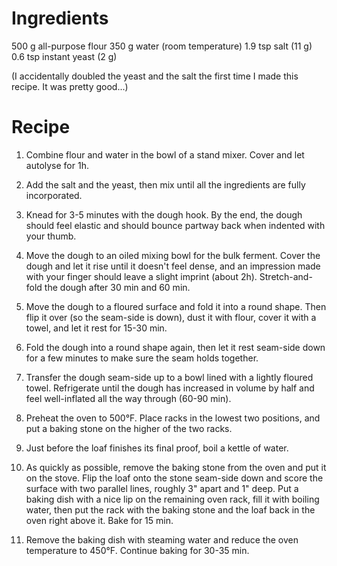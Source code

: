 Ingredients
===========
500 g all-purpose flour
350 g water (room temperature)
1.9 tsp salt (11 g)
0.6 tsp instant yeast (2 g)

(I accidentally doubled the yeast and the salt the first time I made this 
recipe.  It was pretty good...)

Recipe
======
1. Combine flour and water in the bowl of a stand mixer.  Cover and let 
   autolyse for 1h.

2. Add the salt and the yeast, then mix until all the ingredients are fully 
   incorporated.

3. Knead for 3-5 minutes with the dough hook.  By the end, the dough should 
   feel elastic and should bounce partway back when indented with your thumb.

4. Move the dough to an oiled mixing bowl for the bulk ferment.  Cover the 
   dough and let it rise until it doesn't feel dense, and an impression made 
   with your finger should leave a slight imprint (about 2h).  Stretch-and- 
   fold the dough after 30 min and 60 min.

5. Move the dough to a floured surface and fold it into a round shape.  Then 
   flip it over (so the seam-side is down), dust it with flour, cover it with a 
   towel, and let it rest for 15-30 min.

6. Fold the dough into a round shape again, then let it rest seam-side down for 
   a few minutes to make sure the seam holds together.

8. Transfer the dough seam-side up to a bowl lined with a lightly floured 
   towel.  Refrigerate until the dough has increased in volume by half and feel 
   well-inflated all the way through (60-90 min).

9. Preheat the oven to 500°F.  Place racks in the lowest two positions, and put 
   a baking stone on the higher of the two racks.

10. Just before the loaf finishes its final proof, boil a kettle of water.

10. As quickly as possible, remove the baking stone from the oven and put it on 
    the stove.  Flip the loaf onto the stone seam-side down and score the 
    surface with two parallel lines, roughly 3" apart and 1" deep.  Put a 
    baking dish with a nice lip on the remaining oven rack, fill it with 
    boiling water, then put the rack with the baking stone and the loaf back in 
    the oven right above it.  Bake for 15 min.

11. Remove the baking dish with steaming water and reduce the oven temperature 
    to 450°F.  Continue baking for 30-35 min.
